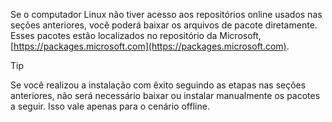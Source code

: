 Se o computador Linux não tiver acesso aos repositórios online usados nas seções anteriores, você poderá baixar os arquivos de pacote diretamente. Esses pacotes estão localizados no repositório da Microsoft, [https://packages.microsoft.com](https://packages.microsoft.com).

> [!TIP]
> Se você realizou a instalação com êxito seguindo as etapas nas seções anteriores, não será necessário baixar ou instalar manualmente os pacotes a seguir. Isso vale apenas para o cenário offline.